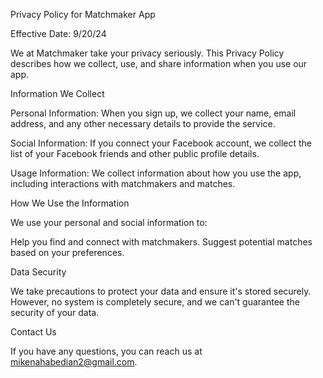 Privacy Policy for Matchmaker App

Effective Date: 9/20/24

We at Matchmaker take your privacy seriously. This Privacy Policy describes how we collect, use, and share information when you use our app.

Information We Collect

Personal Information: When you sign up, we collect your name, email address, and any other necessary details to provide the service.

Social Information: If you connect your Facebook account, we collect the list of your Facebook friends and other public profile details.

Usage Information: We collect information about how you use the app, including interactions with matchmakers and matches.

How We Use the Information

We use your personal and social information to:

Help you find and connect with matchmakers.
Suggest potential matches based on your preferences.

Data Security

We take precautions to protect your data and ensure it's stored securely. However, no system is completely secure, and we can't guarantee the security of your data.

Contact Us

If you have any questions, you can reach us at mikenahabedian2@gmail.com.